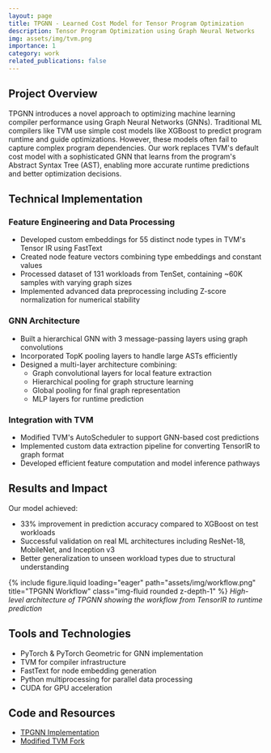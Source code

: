 ```yaml
---
layout: page
title: TPGNN - Learned Cost Model for Tensor Program Optimization
description: Tensor Program Optimization using Graph Neural Networks
img: assets/img/tvm.png
importance: 1
category: work
related_publications: false
---
```


## Project Overview
TPGNN introduces a novel approach to optimizing machine learning compiler performance using Graph Neural Networks (GNNs). Traditional ML compilers like TVM use simple cost models like XGBoost to predict program runtime and guide optimizations. However, these models often fail to capture complex program dependencies. Our work replaces TVM's default cost model with a sophisticated GNN that learns from the program's Abstract Syntax Tree (AST), enabling more accurate runtime predictions and better optimization decisions.

## Technical Implementation

### Feature Engineering and Data Processing
- Developed custom embeddings for 55 distinct node types in TVM's Tensor IR using FastText
- Created node feature vectors combining type embeddings and constant values
- Processed dataset of 131 workloads from TenSet, containing ~60K samples with varying graph sizes
- Implemented advanced data preprocessing including Z-score normalization for numerical stability

### GNN Architecture
- Built a hierarchical GNN with 3 message-passing layers using graph convolutions
- Incorporated TopK pooling layers to handle large ASTs efficiently
- Designed a multi-layer architecture combining:
  - Graph convolutional layers for local feature extraction
  - Hierarchical pooling for graph structure learning
  - Global pooling for final graph representation
  - MLP layers for runtime prediction

### Integration with TVM
- Modified TVM's AutoScheduler to support GNN-based cost predictions
- Implemented custom data extraction pipeline for converting TensorIR to graph format
- Developed efficient feature computation and model inference pathways

## Results and Impact
Our model achieved:
- 33% improvement in prediction accuracy compared to XGBoost on test workloads
- Successful validation on real ML architectures including ResNet-18, MobileNet, and Inception v3
- Better generalization to unseen workload types due to structural understanding

{% include figure.liquid loading="eager" path="assets/img/workflow.png" title="TPGNN Workflow" class="img-fluid rounded z-depth-1" %}
*High-level architecture of TPGNN showing the workflow from TensorIR to runtime prediction*

## Tools and Technologies
- PyTorch & PyTorch Geometric for GNN implementation
- TVM for compiler infrastructure
- FastText for node embedding generation
- Python multiprocessing for parallel data processing
- CUDA for GPU acceleration

## Code and Resources
- [TPGNN Implementation](https://github.com/knightron0/tvm-gnn-costmodel)
- [Modified TVM Fork](https://github.com/dwijenchawra/tvm)